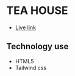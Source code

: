 # TEA HOUSE

- [Live link](https://monjurbakthmazumder.github.io/p-3-tea-shop/)


## Technology use
- HTML5
- Tailwind css